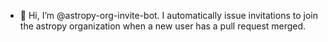 - 👋 Hi, I’m @astropy-org-invite-bot. I automatically issue invitations to join the astropy organization when a new user has a pull request merged.


<!---
astropy-org-invite-bot/astropy-org-invite-bot is a ✨ special ✨ repository because its `README.md` (this file) appears on your GitHub profile.
You can click the Preview link to take a look at your changes.
--->
